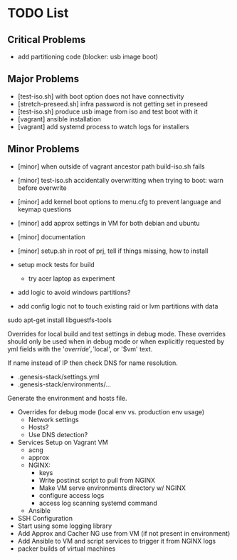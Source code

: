 # TODO List

## Critical Problems

- add partitioning code (blocker: usb image boot)

## Major Problems

- [test-iso.sh] with boot option does not have connectivity
- [stretch-preseed.sh] infra password is not getting set in preseed
- [test-iso.sh] produce usb image from iso and test boot with it
- [vagrant] ansible installation
- [vagrant] add systemd process to watch logs for installers

## Minor Problems

- [minor] when outside of vagrant ancestor path build-iso.sh fails
- [minor] test-iso.sh accidentally overwritting when trying to boot: warn before overwrite
- [minor] add kernel boot options to menu.cfg to prevent language and keymap questions
- [minor] add approx settings in VM for both debian and ubuntu
- [minor] documentation
- [minor] setup.sh in root of prj, tell if things missing, how to install

- setup mock tests for build
  - try acer laptop as experiment
- add logic to avoid windows partitions?
- add config logic not to touch existing raid or lvm partitions with data

sudo apt-get install libguestfs-tools

Overrides for local build and test settings in debug mode. These overrides
should only be used when in debug mode or when explicitly requested by yml
fields with the '$override', '$local', or '$vm' text.

If name instead of IP then check DNS for name resolution.

- .genesis-stack/settings.yml
- .genesis-stack/environments/...

Generate the environment and hosts file.

- Overrides for debug mode (local env vs. production env usage)
  - Network settings
  - Hosts?
  - Use DNS detection?
- Services Setup on Vagrant VM
  - acng
  - approx
  - NGINX:
    - keys
    - Write postinst script to pull from NGINX
    - Make VM serve environments directory w/ NGINX
    - configure access logs
    - access log scanning systemd command
  - Ansible
- SSH Configuration
- Start using some logging library
- Add Approx and Cacher NG use from VM (if not present in environment)
- Add Ansible to VM and script services to trigger it from NGINX logs
- packer builds of virtual machines
